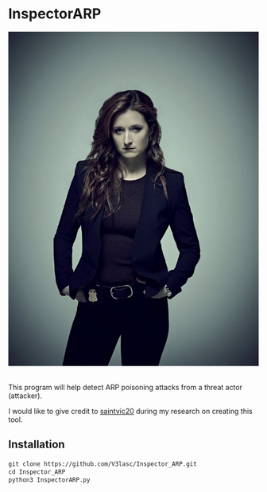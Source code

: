 <h1>InspectorARP</h1>

<div align='center'>
  <img max-width='300' src='Dom_DiPierro.jpg' alt='Dominique "Dom" DiPierro'>
</div>

<br>

This program will help detect ARP poisoning attacks from a threat actor (attacker).

I would like to give credit to <a href='https://github.com/saintvic20/ARP-SPOOF-DETECTOR'>saintvic20<a/> during my research on creating this tool.

<h2>Installation</h2>

```
git clone https://github.com/V3lasc/Inspector_ARP.git
cd Inspector_ARP
python3 InspectorARP.py
```
